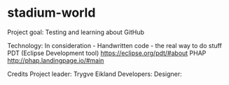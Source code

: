 # stadium-world

Project goal: Testing and learning about GitHub


Technology: 
In consideration - 
Handwritten code - the real way to do stuff
PDT (Eclipse Development tool) https://eclipse.org/pdt/#about
PHAP http://phap.landingpage.io/#main

Credits
Project leader: Trygve Eikland
Developers:
Designer:
